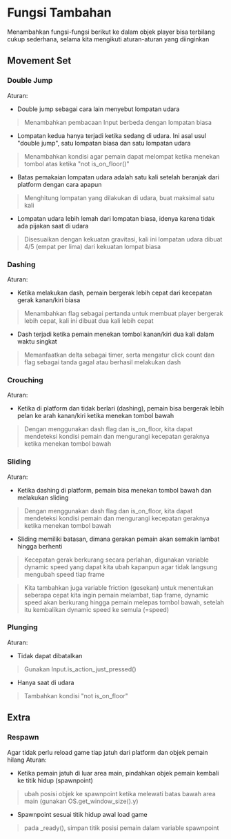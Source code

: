 # Fungsi Tambahan
Menambahkan fungsi-fungsi berikut ke dalam objek player bisa terbilang cukup sederhana, selama kita mengikuti aturan-aturan yang diinginkan
## Movement Set
### Double Jump

Aturan:
- Double jump sebagai cara lain menyebut lompatan udara
> Menambahkan pembacaan Input berbeda dengan lompatan biasa
- Lompatan kedua hanya terjadi ketika sedang di udara. Ini asal usul "double jump", satu lompatan biasa dan satu lompatan udara
> Menambahkan kondisi agar pemain dapat melompat ketika menekan tombol atas ketika "not is_on_floor()"
- Batas pemakaian lompatan udara adalah satu kali setelah beranjak dari platform dengan cara apapun
> Menghitung lompatan yang dilakukan di udara, buat maksimal satu kali
- Lompatan udara lebih lemah dari lompatan biasa, idenya karena tidak ada pijakan saat di udara
> Disesuaikan dengan kekuatan gravitasi, kali ini lompatan udara dibuat 4/5 (empat per lima) dari kekuatan lompat biasa
### Dashing

Aturan:
- Ketika melakukan dash, pemain bergerak lebih cepat dari kecepatan gerak kanan/kiri biasa
> Menambahkan flag sebagai pertanda untuk membuat player bergerak lebih cepat, kali ini dibuat dua kali lebih cepat
- Dash terjadi ketika pemain menekan tombol kanan/kiri dua kali dalam waktu singkat
> Memanfaatkan delta sebagai timer, serta mengatur click count dan flag sebagai tanda gagal atau berhasil melakukan dash
### Crouching

Aturan:
- Ketika di platform dan tidak berlari (dashing), pemain bisa bergerak lebih pelan ke arah kanan/kiri ketika menekan tombol bawah
> Dengan menggunakan dash flag dan is_on_floor, kita dapat mendeteksi kondisi pemain dan mengurangi kecepatan geraknya ketika menekan tombol bawah
### Sliding

Aturan:
- Ketika dashing di platform, pemain bisa menekan tombol bawah dan melakukan sliding
> Dengan menggunakan dash flag dan is_on_floor, kita dapat mendeteksi kondisi pemain dan mengurangi kecepatan geraknya ketika menekan tombol bawah
- Sliding memiliki batasan, dimana gerakan pemain akan semakin lambat hingga berhenti
> Kecepatan gerak berkurang secara perlahan, digunakan variable dynamic speed yang dapat kita ubah kapanpun agar tidak langsung mengubah speed tiap frame

> Kita tambahkan juga variable friction (gesekan) untuk menentukan seberapa cepat kita ingin pemain melambat, tiap frame, dynamic speed akan berkurang hingga pemain melepas tombol bawah, setelah itu kembalikan dynamic speed ke semula (=speed)
### Plunging

Aturan:
- Tidak dapat dibatalkan
> Gunakan Input.is_action_just_pressed()
- Hanya saat di udara
> Tambahkan kondisi "not is_on_floor"
## Extra
### Respawn

Agar tidak perlu reload game tiap jatuh dari platform dan objek pemain hilang
Aturan:
- Ketika pemain jatuh di luar area main, pindahkan objek pemain kembali ke titik hidup (spawnpoint)
> ubah posisi objek ke spawnpoint ketika melewati batas bawah area main (gunakan OS.get_window_size().y)
- Spawnpoint sesuai titik hidup awal load game
> pada _ready(), simpan titik posisi pemain dalam variable spawnpoint

